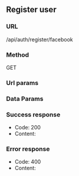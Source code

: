 ## Register user


### URL

/api/auth/register/facebook

### Method

GET

### Url params


### Data Params

### Success response
- Code: 200
- Content:

### Error response
- Code: 400
- Content:
